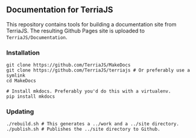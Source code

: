 ## Documentation for TerriaJS

This repository contains tools for building a documentation site from TerriaJS. The resulting Github Pages site is uploaded to `TerriaJS/Documentation`.

### Installation

```
git clone https://github.com/TerriaJS/MakeDocs
git clone https://github.com/TerriaJS/terriajs # Or preferably use a symlink
cd MakeDocs

# Install mkdocs. Preferably you'd do this with a virtualenv.
pip install mkdocs 
```

### Updating

```
./rebuild.sh # This generates a ../work and a ../site directory.
./publish.sh # Publishes the ../site directory to Github.
```
